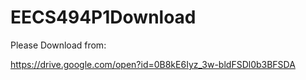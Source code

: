 # EECS494P1Download

Please Download from:

https://drive.google.com/open?id=0B8kE6Iyz_3w-bldFSDl0b3BFSDA
